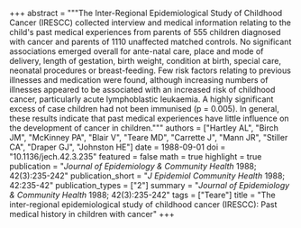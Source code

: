 +++
abstract = """The Inter-Regional Epidemiological Study of Childhood Cancer (IRESCC) collected interview and medical information relating to the child's past medical experiences from parents of 555 children diagnosed with cancer and parents of 1110 unaffected matched controls. No significant associations emerged overall for ante-natal care, place and mode of delivery, length of gestation, birth weight, condition at birth, special care, neonatal procedures or breast-feeding. Few risk factors relating to previous illnesses and medication were found, although increasing numbers of illnesses appeared to be associated with an increased risk of childhood cancer, particularly acute lymphoblastic leukaemia. A highly significant excess of case children had not been immunised (p = 0.005). In general, these results indicate that past medical experiences have little influence on the development of cancer in children."""
authors = ["Hartley AL", "Birch JM", "McKinney PA", "Blair V", "Teare MD", "Carrette J", "Mann JR", "Stiller CA", "Draper GJ", "Johnston HE"]
date = 1988-09-01
doi = "10.1136/jech.42.3.235"
featured = false
math = true
highlight = true
publication = "*Journal of Epidemiology & Community Health* 1988; 42(3):235-242"
publication_short = "*J Epidemiol Community Health* 1988; 42:235-42"
publication_types = ["2"]
summary = "*Journal of Epidemiology & Community Health* 1988; 42(3):235-242"
tags = ["Teare"]
title = "The inter-regional epidemiological study of childhood cancer (IRESCC): Past medical history in children with cancer"
+++

